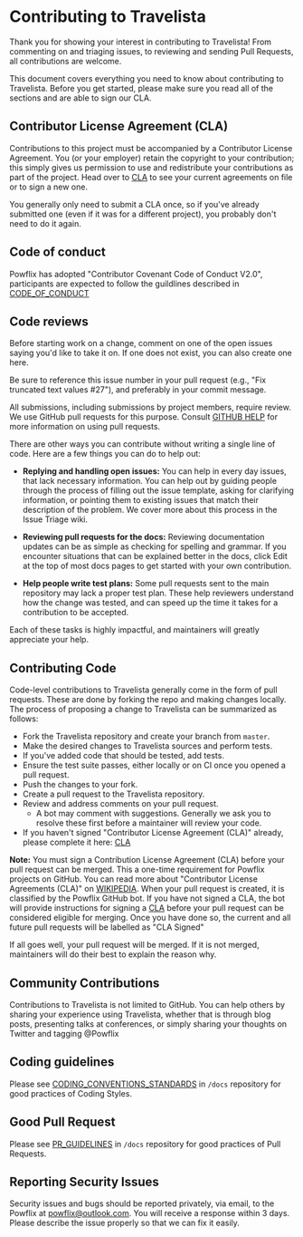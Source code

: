 # Contributing to Travelista

Thank you for showing your interest in contributing to Travelista! From commenting on and triaging issues, to reviewing and sending Pull Requests, all contributions are welcome.

This document covers everything you need to know about contributing to Travelista. Before you get started, please make sure you read all of the sections and are able to sign our CLA.

## Contributor License Agreement (CLA)

Contributions to this project must be accompanied by a Contributor License Agreement. You (or your employer) retain the copyright to your contribution; this simply gives us permission to use and redistribute your contributions as part of the project. Head over to [CLA](https://opensource.powflix.com/cla) to see your current agreements on file or to sign a new one.

You generally only need to submit a CLA once, so if you've already submitted one (even if it was for a different project), you probably don't need to do it again.

## Code of conduct

Powflix has adopted "Contributor Covenant Code of Conduct V2.0", participants are expected to follow the guildlines described in [CODE_OF_CONDUCT](https://github.com/powflix/travelista/blob/master/CODE_OF_CONDUCT.md)

## Code reviews

Before starting work on a change, comment on one of the open issues saying you'd like to take it on. If one does not exist, you can also create one here.

Be sure to reference this issue number in your pull request (e.g., "Fix truncated text values #27"), and preferably in your commit message.

All submissions, including submissions by project members, require review. We use GitHub pull requests for this purpose. Consult [GITHUB HELP](https://help.github.com/en/github/collaborating-with-issues-and-pull-requests/about-pull-requests) for more information on using pull requests.

There are other ways you can contribute without writing a single line of code. Here are a few things you can do to help out:

* **Replying and handling open issues:** You can help in every day issues, that lack necessary information. You can help out by guiding people through the process of filling out the issue template, asking for clarifying information, or pointing them to existing issues that match their description of the problem. We cover more about this process in the Issue Triage wiki.

* **Reviewing pull requests for the docs:** Reviewing documentation updates can be as simple as checking for spelling and grammar. If you encounter situations that can be explained better in the docs, click Edit at the top of most docs pages to get started with your own contribution.

* **Help people write test plans:** Some pull requests sent to the main repository may lack a proper test plan. These help reviewers understand how the change was tested, and can speed up the time it takes for a contribution to be accepted.

Each of these tasks is highly impactful, and maintainers will greatly appreciate your help.

## Contributing Code

Code-level contributions to Travelista generally come in the form of pull requests. These are done by forking the repo and making changes locally. The process of proposing a change to Travelista can be summarized as follows:

* Fork the Travelista repository and create your branch from `master`.
* Make the desired changes to Travelista sources and perform tests.
* If you've added code that should be tested, add tests.
* Ensure the test suite passes, either locally or on CI once you opened a pull request.
* Push the changes to your fork.
* Create a pull request to the Travelista repository.
* Review and address comments on your pull request.
    * A bot may comment with suggestions. Generally we ask you to resolve these first before a maintainer will review your code.
* If you haven't signed "Contributor License Agreement (CLA)" already, please complete it here: [CLA]()

**Note:** You must sign a Contribution License Agreement (CLA) before your pull request can be merged. This a one-time requirement for Powflix projects on GitHub. You can read more about "Contributor License Agreements (CLA)" on [WIKIPEDIA](https://en.wikipedia.org/wiki/Contributor_License_Agreement). When your pull request is created, it is classified by the Powflix GitHub bot. If you have not signed a CLA, the bot will provide instructions for signing a [CLA]() before your pull request can be considered eligible for merging. Once you have done so, the current and all future pull requests will be labelled as "CLA Signed"

If all goes well, your pull request will be merged. If it is not merged, maintainers will do their best to explain the reason why.

## Community Contributions

Contributions to Travelista is not limited to GitHub. You can help others by sharing your experience using Travelista, whether that is through blog posts, presenting talks at conferences, or simply sharing your thoughts on Twitter and tagging @Powflix

## Coding guidelines

Please see [CODING_CONVENTIONS_STANDARDS](https://github.com/powflix/travelista/blob/master/docs/CODING_CONVENTIONS_STANDARDS.md) in `/docs` repository for good practices of Coding Styles.

## Good Pull Request

Please see [PR_GUIDELINES](https://github.com/powflix/travelista/blob/master/docs/PR_GUIDELINES.md) in `/docs` repository for good practices of Pull Requests.

## Reporting Security Issues

Security issues and bugs should be reported privately, via email, to the Powflix at powflix@outlook.com. You will receive a response within 3 days. Please describe the issue properly so that we can fix it easily.
